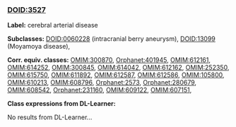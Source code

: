 
### [DOID:3527](http://purl.obolibrary.org/obo/DOID_3527)
**Label:** cerebral arterial disease

**Subclasses:** [DOID:0060228](http://purl.obolibrary.org/obo/DOID_0060228) (intracranial berry aneurysm), [DOID:13099](http://purl.obolibrary.org/obo/DOID_13099) (Moyamoya disease), 

**Corr. equiv. classes:** [OMIM:300870](http://purl.obolibrary.org/obo/OMIM_300870), [Orphanet:401945](http://www.orpha.net/ORDO/Orphanet_401945), [OMIM:612161](http://purl.obolibrary.org/obo/OMIM_612161), [OMIM:614252](http://purl.obolibrary.org/obo/OMIM_614252), [OMIM:300845](http://purl.obolibrary.org/obo/OMIM_300845), [OMIM:614042](http://purl.obolibrary.org/obo/OMIM_614042), [OMIM:612162](http://purl.obolibrary.org/obo/OMIM_612162), [OMIM:252350](http://purl.obolibrary.org/obo/OMIM_252350), [OMIM:615750](http://purl.obolibrary.org/obo/OMIM_615750), [OMIM:611892](http://purl.obolibrary.org/obo/OMIM_611892), [OMIM:612587](http://purl.obolibrary.org/obo/OMIM_612587), [OMIM:612586](http://purl.obolibrary.org/obo/OMIM_612586), [OMIM:105800](http://purl.obolibrary.org/obo/OMIM_105800), [OMIM:610213](http://purl.obolibrary.org/obo/OMIM_610213), [OMIM:608796](http://purl.obolibrary.org/obo/OMIM_608796), [Orphanet:2573](http://www.orpha.net/ORDO/Orphanet_2573), [Orphanet:280679](http://www.orpha.net/ORDO/Orphanet_280679), [OMIM:608542](http://purl.obolibrary.org/obo/OMIM_608542), [Orphanet:231160](http://www.orpha.net/ORDO/Orphanet_231160), [OMIM:609122](http://purl.obolibrary.org/obo/OMIM_609122), [OMIM:607151](http://purl.obolibrary.org/obo/OMIM_607151), 

**Class expressions from DL-Learner:**

No results from DL-Learner...



